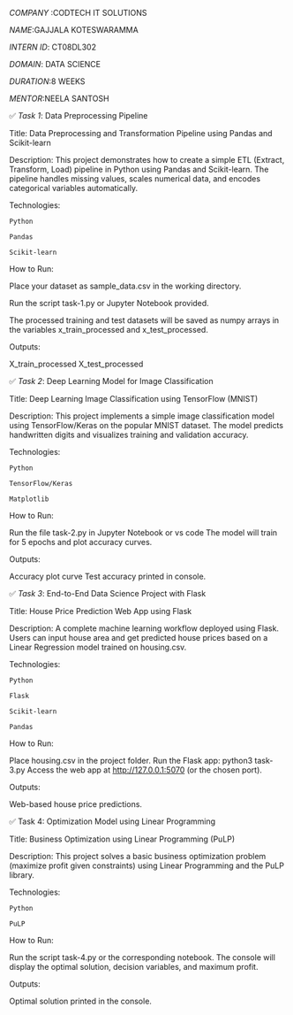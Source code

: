*COMPANY* :CODTECH IT SOLUTIONS

*NAME*:GAJJALA KOTESWARAMMA

*INTERN ID*: CT08DL302

*DOMAIN*: DATA SCIENCE

*DURATION*:8 WEEKS

*MENTOR*:NEELA SANTOSH



✅ *Task 1*: Data Preprocessing Pipeline

Title: Data Preprocessing and Transformation Pipeline using Pandas and Scikit-learn

Description:
This project demonstrates how to create a simple ETL (Extract, Transform, Load) pipeline in Python using Pandas and Scikit-learn. The pipeline handles missing values, scales numerical data, and encodes categorical variables automatically.

Technologies:

    Python

    Pandas

    Scikit-learn
    
    
How to Run:

Place your dataset as sample_data.csv in the working directory.

Run the script task-1.py or Jupyter Notebook provided.

The processed training and test datasets will be saved as numpy arrays in the variables x_train_processed and x_test_processed.


Outputs:

X_train_processed
X_test_processed



✅ *Task 2*: Deep Learning Model for Image Classification

Title: Deep Learning Image Classification using TensorFlow (MNIST)

Description:
This project implements a simple image classification model using TensorFlow/Keras on the popular MNIST dataset. The model predicts handwritten digits and visualizes training and validation accuracy.

Technologies:

    Python

    TensorFlow/Keras

    Matplotlib
    

How to Run:

Run the file task-2.py in Jupyter Notebook or vs code
The model will train for 5 epochs and plot accuracy curves.

Outputs:

Accuracy plot curve
Test accuracy printed in console.



✅ *Task 3*: End-to-End Data Science Project with Flask

Title: House Price Prediction Web App using Flask

Description:
A complete machine learning workflow deployed using Flask. Users can input house area and get predicted house prices based on a Linear Regression model trained on housing.csv.

Technologies:

    Python

    Flask

    Scikit-learn

    Pandas

How to Run:

Place housing.csv in the project folder.
Run the Flask app: python3 task-3.py
Access the web app at http://127.0.0.1:5070 (or the chosen port).


Outputs:

Web-based house price predictions.



✅ Task 4: Optimization Model using Linear Programming

Title: Business Optimization using Linear Programming (PuLP)

Description:
This project solves a basic business optimization problem (maximize profit given constraints) using Linear Programming and the PuLP library.

Technologies:

    Python

    PuLP

How to Run:

Run the script task-4.py or the corresponding notebook.
The console will display the optimal solution, decision variables, and maximum profit.


Outputs:

Optimal solution printed in the console.



